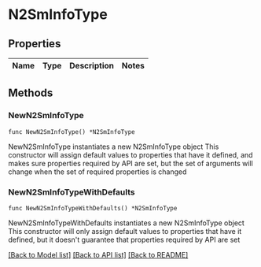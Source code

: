 # N2SmInfoType

## Properties

Name | Type | Description | Notes
------------ | ------------- | ------------- | -------------

## Methods

### NewN2SmInfoType

`func NewN2SmInfoType() *N2SmInfoType`

NewN2SmInfoType instantiates a new N2SmInfoType object
This constructor will assign default values to properties that have it defined,
and makes sure properties required by API are set, but the set of arguments
will change when the set of required properties is changed

### NewN2SmInfoTypeWithDefaults

`func NewN2SmInfoTypeWithDefaults() *N2SmInfoType`

NewN2SmInfoTypeWithDefaults instantiates a new N2SmInfoType object
This constructor will only assign default values to properties that have it defined,
but it doesn't guarantee that properties required by API are set


[[Back to Model list]](../README.md#documentation-for-models) [[Back to API list]](../README.md#documentation-for-api-endpoints) [[Back to README]](../README.md)


